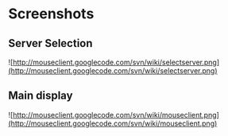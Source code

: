 # Screenshots #

## Server Selection ##

![http://mouseclient.googlecode.com/svn/wiki/selectserver.png](http://mouseclient.googlecode.com/svn/wiki/selectserver.png)

## Main display ##

![http://mouseclient.googlecode.com/svn/wiki/mouseclient.png](http://mouseclient.googlecode.com/svn/wiki/mouseclient.png)